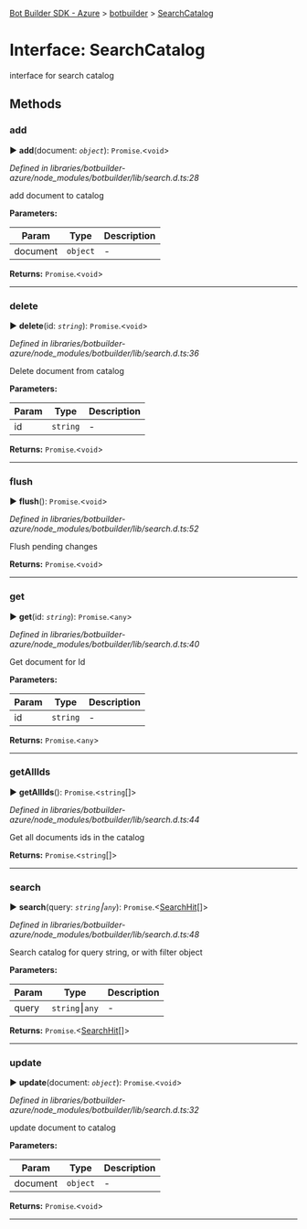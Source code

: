 [Bot Builder SDK - Azure](../README.md) > [botbuilder](../modules/botbuilder.md) > [SearchCatalog](../interfaces/botbuilder.searchcatalog.md)



# Interface: SearchCatalog


interface for search catalog


## Methods
<a id="add"></a>

###  add

► **add**(document: *`object`*): `Promise`.<`void`>



*Defined in libraries/botbuilder-azure/node_modules/botbuilder/lib/search.d.ts:28*



add document to catalog


**Parameters:**

| Param | Type | Description |
| ------ | ------ | ------ |
| document | `object`   |  - |





**Returns:** `Promise`.<`void`>





___

<a id="delete"></a>

###  delete

► **delete**(id: *`string`*): `Promise`.<`void`>



*Defined in libraries/botbuilder-azure/node_modules/botbuilder/lib/search.d.ts:36*



Delete document from catalog


**Parameters:**

| Param | Type | Description |
| ------ | ------ | ------ |
| id | `string`   |  - |





**Returns:** `Promise`.<`void`>





___

<a id="flush"></a>

###  flush

► **flush**(): `Promise`.<`void`>



*Defined in libraries/botbuilder-azure/node_modules/botbuilder/lib/search.d.ts:52*



Flush pending changes




**Returns:** `Promise`.<`void`>





___

<a id="get"></a>

###  get

► **get**(id: *`string`*): `Promise`.<`any`>



*Defined in libraries/botbuilder-azure/node_modules/botbuilder/lib/search.d.ts:40*



Get document for Id


**Parameters:**

| Param | Type | Description |
| ------ | ------ | ------ |
| id | `string`   |  - |





**Returns:** `Promise`.<`any`>





___

<a id="getallids"></a>

###  getAllIds

► **getAllIds**(): `Promise`.<`string`[]>



*Defined in libraries/botbuilder-azure/node_modules/botbuilder/lib/search.d.ts:44*



Get all documents ids in the catalog




**Returns:** `Promise`.<`string`[]>





___

<a id="search"></a>

###  search

► **search**(query: *`string`⎮`any`*): `Promise`.<[SearchHit](botbuilder.searchhit.md)[]>



*Defined in libraries/botbuilder-azure/node_modules/botbuilder/lib/search.d.ts:48*



Search catalog for query string, or with filter object


**Parameters:**

| Param | Type | Description |
| ------ | ------ | ------ |
| query | `string`⎮`any`   |  - |





**Returns:** `Promise`.<[SearchHit](botbuilder.searchhit.md)[]>





___

<a id="update"></a>

###  update

► **update**(document: *`object`*): `Promise`.<`void`>



*Defined in libraries/botbuilder-azure/node_modules/botbuilder/lib/search.d.ts:32*



update document to catalog


**Parameters:**

| Param | Type | Description |
| ------ | ------ | ------ |
| document | `object`   |  - |





**Returns:** `Promise`.<`void`>





___


